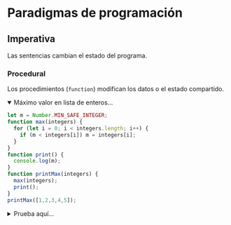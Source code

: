 # Paradigmas de programación
## Imperativa

Las sentencias cambian el estado del programa.

### Procedural

Los procedimientos (`function`) modifican los datos o el estado compartido.

<details open><summary>Máximo valor en lista de enteros...</summary>

```js
let m = Number.MIN_SAFE_INTEGER;
function max(integers) {
  for (let i = 0; i < integers.length; i++) {
    if (m < integers[i]) m = integers[i];
  }
}
function print() {
  console.log(m);
}
function printMax(integers) {
  max(integers);
  print();
}
printMax([1,2,3,4,5]);
```
</details>

<details><summary>Prueba aquí...</summary>

<br><iframe
  width="750"
  height="400"
  src="https://unpkg.com/javascript-playgrounds@1.2.3/public/index.html#data=%7B%22code%22%3A%22let%20m%20%3D%20Number.MIN_SAFE_INTEGER%3B%5Cnfunction%20max(integers)%20%7B%5Cn%20%20for%20(let%20i%20%3D%200%3B%20i%20%3C%20integers.length%3B%20i%2B%2B)%20%7B%5Cn%20%20%20%20if%20(m%20%3C%20integers%5Bi%5D)%20m%20%3D%20integers%5Bi%5D%3B%5Cn%20%20%7D%5Cn%7D%5Cnfunction%20print()%20%7B%5Cn%20%20console.log(m)%3B%5Cn%7D%5Cnfunction%20printMax(integers)%20%7B%5Cn%20%20max(integers)%3B%5Cn%20%20print()%3B%5Cn%7D%5CnprintMax(%5B1%2C2%2C3%2C4%2C5%5D)%3B%22%7D"
></iframe>
</details>
